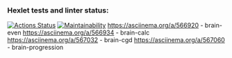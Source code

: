 ### Hexlet tests and linter status:
[![Actions Status](https://github.com/nikitaChandler01/frontend-project-44/workflows/hexlet-check/badge.svg)](https://github.com/nikitaChandler01/frontend-project-44/actions)
[![Maintainability](https://api.codeclimate.com/v1/badges/60a7275435fbac4e84ff/maintainability)](https://codeclimate.com/github/nikitaChandler01/frontend-project-44/maintainability)
https://asciinema.org/a/566920 - brain-even
https://asciinema.org/a/566934 - brain-calc
https://asciinema.org/a/567032 - brain-cgd
https://asciinema.org/a/567060 - brain-progression